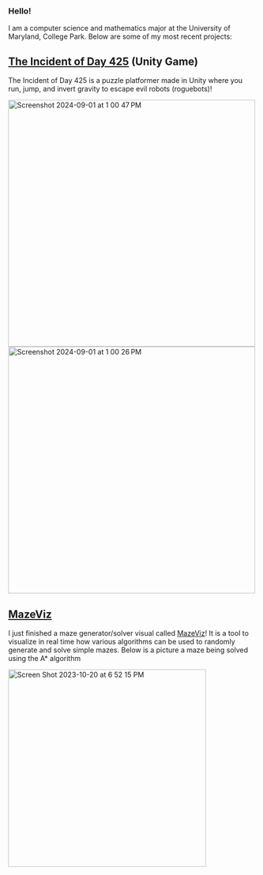 ### Hello!

I am a computer science and mathematics major at the University of Maryland, College Park. Below are some of my most recent projects:

## [The Incident of Day 425](https://github.com/Calvin-Davis/CMSC425_FinalProject_Team8) (Unity Game)
The Incident of Day 425 is a puzzle platformer made in Unity where you run, jump, and invert gravity to escape evil robots (roguebots)!


<img width="500" alt="Screenshot 2024-09-01 at 1 00 47 PM" src="https://github.com/user-attachments/assets/75b0b3bd-5a1a-41f9-baa3-d1b0b7dbc86e">
<img width="500" alt="Screenshot 2024-09-01 at 1 00 26 PM" src="https://github.com/user-attachments/assets/1907608f-6efb-46b3-8b93-c21be354e307">


## [MazeViz](https://github.com/Thomas-Edwards/MazeViz)
I just finished a maze generator/solver visual called [MazeViz](https://github.com/Thomas-Edwards/MazeViz)! It is a tool to visualize in real time how various algorithms can be used to randomly generate and solve simple mazes. Below is a picture a maze being solved using the A* algorithm

<img width="400" alt="Screen Shot 2023-10-20 at 6 52 15 PM" src="https://github.com/Thomas-Edwards/Thomas-Edwards/assets/45698475/c5f0f384-9d3a-4856-bd8a-deeb155e8347">
